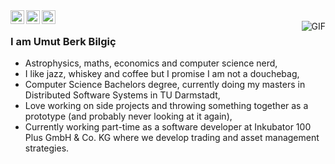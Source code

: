 <a href="https://twitter.com/umutberkbilgic">
  <img align="left" alt="Ajay's Twitter" width="22px" src="https://cdn.jsdelivr.net/npm/simple-icons@v3/icons/twitter.svg" />
</a>
<a href="https://www.linkedin.com/in/umut-berk-bilgic/">
  <img align="left" alt="Ajay's Linkdein" width="22px" src="https://cdn.jsdelivr.net/npm/simple-icons@v3/icons/linkedin.svg" />
</a>
<a href="https://github.com/umutberkbilgic">
  <img align="left" alt="Ajay's Github" width="22px" src="https://cdn.jsdelivr.net/npm/simple-icons@v3/icons/github.svg" />
</a>
<br />
<img align="right" alt="GIF" src="https://cdn.vox-cdn.com/thumbor/Jf4AJjRQ-5L0cfzjhZlqHEUyrHY=/0x0:480x270/920x613/filters:focal(202x97:278x173):no_upscale()/cdn.vox-cdn.com/uploads/chorus_image/image/60136969/D8149AD7_75AC_4177_B8F7_273F4ED1F587.0.gif" />

### I am Umut Berk Bilgiç
- Astrophysics, maths, economics and computer science nerd,
- I like jazz, whiskey and coffee but I promise I am not a douchebag,
- Computer Science Bachelors degree, currently doing my masters in Distributed Software Systems in TU Darmstadt,
- Love working on side projects and throwing something together as a prototype (and probably never looking at it again),
- Currently working part-time as a software developer at Inkubator 100 Plus GmbH & Co. KG where we develop trading and asset management strategies.
